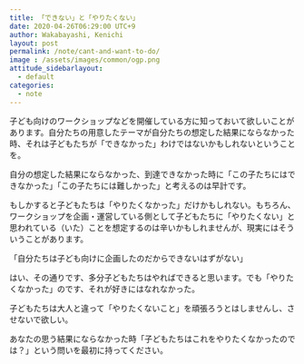 ```yaml
---
title: 「できない」と「やりたくない」
date: 2020-04-26T06:29:00 UTC+9
author: Wakabayashi, Kenichi
layout: post
permalink: /note/cant-and-want-to-do/
image : /assets/images/common/ogp.png
attitude_sidebarlayout:
  - default
categories:
  - note
---
```

子ども向けのワークショップなどを開催している方に知っておいて欲しいことがあります。自分たちの用意したテーマが自分たちの想定した結果にならなかった時、それは子どもたちが「できなかった」わけではないかもしれないということを。

自分の想定した結果にならなかった、到達できなかった時に「この子たちにはできなかった」「この子たちには難しかった」と考えるのは早計です。

もしかすると子どもたちは「やりたくなかった」だけかもしれない。もちろん、ワークショップを企画・運営している側として子どもたちに「やりたくない」と思われている（いた）ことを想定するのは辛いかもしれませんが、現実にはそういうことがあります。

「自分たちは子ども向けに企画したのだからできないはずがない」

はい、その通りです、多分子どもたちはやればできると思います。でも「やりたくなかった」のです、それが好きにはなれなかった。

子どもたちは大人と違って「やりたくないこと」を頑張ろうとはしませんし、させないで欲しい。

あなたの思う結果にならなかった時「子どもたちはこれをやりたくなかったのでは？」という問いを最初に持ってください。